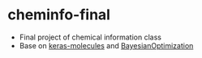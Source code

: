 # cheminfo-final
- Final project of chemical information class
- Base on [keras-molecules](https://github.com/maxhodak/keras-molecules) and [BayesianOptimization](https://github.com/fmfn/BayesianOptimization)
